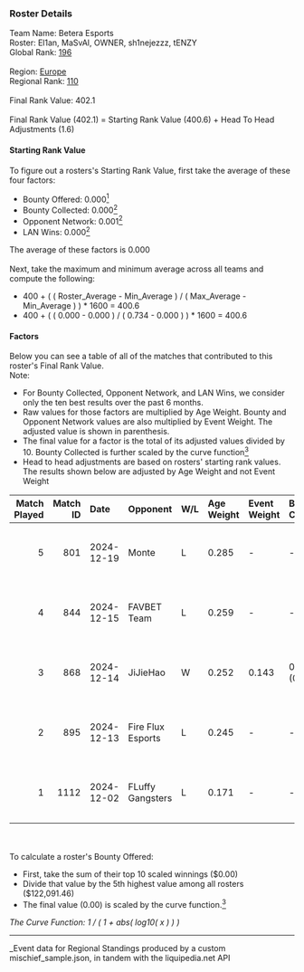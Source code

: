 ### Roster Details<br />
Team Name: Betera Esports<br />
Roster: El1an, MaSvAl, OWNER, sh1nejezzz, tENZY<br />
Global Rank: [196](../../standings_global_2025_05_05.md)<br />
<br />
Region: [Europe]( ../../standings_europe_2025_05_05.md)<br />
Regional Rank: [110]( ../../standings_europe_2025_05_05.md)<br />
<br />
Final Rank Value:  402.1<br />
<br />
Final Rank Value (402.1) = Starting Rank Value (400.6) + Head To Head Adjustments (1.6)<br />

#### Starting Rank Value<br />
To figure out a rosters's Starting Rank Value, first take the average of these four factors:<br />
- Bounty Offered: 0.000[<sup>1</sup>](#table2)
- Bounty Collected: 0.000[<sup>2</sup>](#table1)
- Opponent Network: 0.001[<sup>2</sup>](#table1)
- LAN Wins: 0.000[<sup>2</sup>](#table1)

The average of these factors is 0.000<br />
<br />
Next, take the maximum and minimum average across all teams and compute the following:<br />
- 400 + ( ( Roster_Average - Min_Average ) / ( Max_Average - Min_Average ) ) * 1600 = 400.6
- 400 + ( ( 0.000 - 0.000 ) / ( 0.734 - 0.000 ) ) * 1600 = 400.6


#### Factors<br />
Below you can see a table of all of the matches that contributed to this roster's Final Rank Value.<br />
Note:<br />

- For Bounty Collected, Opponent Network, and LAN Wins, we consider only the ten best results over the past 6 months.
- Raw values for those factors are multiplied by Age Weight. Bounty and Opponent Network values are also multiplied by Event Weight. The adjusted value is shown in parenthesis.
- The final value for a factor is the total of its adjusted values divided by 10. Bounty Collected is further scaled by the curve function[<sup>3</sup>](#curveFunction)
- Head to head adjustments are based on rosters' starting rank values. The results shown below are adjusted by Age Weight and not Event Weight
<span id="table1"></span><br />


| Match Played | Match ID | Date       | Opponent          | W/L | Age Weight | Event Weight | Bounty Collected | Opponent Network | LAN Wins  | H2H Adj. | Roster                                  |
| -: | -: | :- | :- | :- | :- | :- | :- | :- | :- | -: | :- |
|            5 |      801 | 2024-12-19 | Monte             | L   | 0.285      | -            | -                | -                | -         |    -0.90 | El1an, MaSvAl, OWNER, sh1nejezzz, tENZY |
|            4 |      844 | 2024-12-15 | FAVBET Team       | L   | 0.259      | -            | -                | -                | -         |    -0.98 | El1an, MaSvAl, OWNER, sh1nejezzz, supra |
|            3 |      868 | 2024-12-14 | JiJieHao          | W   | 0.252      | 0.143        | 0.000 (0.000)    | 0.283 (0.010)    | 0 (0.000) |     5.28 | El1an, MaSvAl, OWNER, sh1nejezzz, supra |
|            2 |      895 | 2024-12-13 | Fire Flux Esports | L   | 0.245      | -            | -                | -                | -         |    -0.84 | El1an, MaSvAl, OWNER, sh1nejezzz, supra |
|            1 |     1112 | 2024-12-02 | FLuffy Gangsters  | L   | 0.171      | -            | -                | -                | -         |    -0.97 | El1an, MaSvAl, OWNER, sh1nejezzz, tENZY |

<br />
<span id="table2"></span><br />
To calculate a roster's Bounty Offered:<br />

- First, take the sum of their top 10 scaled winnings ($0.00)
- Divide that value by the 5th highest value among all rosters ($122,091.46)
- The final value (0.00) is scaled by the curve function.[<sup>3</sup>](#curveFunction)

<span id="curveFunction"></span>_The Curve Function: 1 / ( 1 + abs( log10( x ) ) )_<br />

---
_Event data for Regional Standings produced by a custom mischief_sample.json, in tandem with the liquipedia.net API<br />
